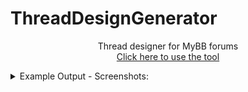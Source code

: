 # ThreadDesignGenerator
<p align="center">
  Thread designer for MyBB forums
  <br />
  <a align="center" href="https://xadamxk.github.io/ThreadDesignGenerator/">Click here to use the tool</a>
  <br />
</p>


<details> 
  <summary>Example Output - Screenshots:</summary>
  <img src="https://github.com/xadamxk/ThreadDesignGenerator/blob/master/img/Screenshots/Layout_1.png?raw=true" title="Screenshot 01"  />
  <img src="https://github.com/xadamxk/ThreadDesignGenerator/blob/master/img/Screenshots/Layout_2.png?raw=true" title="Screenshot 02"  />
  <img src="https://github.com/xadamxk/ThreadDesignGenerator/blob/master/img/Screenshots/Layout_3.png?raw=true" title="Screenshot 03"  />
</details>

